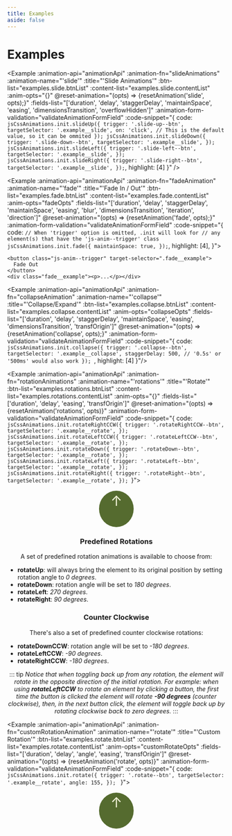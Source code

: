 ```yaml
---
title: Examples
aside: false
---
```


<script setup>
  import { onMounted, ref } from 'vue';
  import Example from '../.vitepress/components/Example.vue'
  import CodeSnippet from '../.vitepress/components/CodeSnippet.vue'
  import examples from './examples.json'

  import jsCssAnimations from '../../js-css-animations/js-css-animations.js';
  import '../../js-css-animations/js-animations.css';

  function toggleBtnTitle(btnList, idx) {
    const btnSelector = btnList[idx].class;
    const btn = document.querySelector(`.${btnSelector}`)
    const btnText = btnList[idx].text;

    btn.innerText = btn.innerText === btnText[0] ? btnText[1] ?? btnText[0] : btnText[0];
  }

  function toggleBtnHandler(animationName) {
    const btnList = examples[animationName].btnList;
    const btnCount = btnList.length;
    for (let i = 0; i < btnCount; i++) {
      toggleBtnTitle(btnList, i);
    }
  }

  function slideAnimations() {
    const complete = () => {
        toggleBtnHandler('slide');
      };

    jsCssAnimations.init.slideUp({
      trigger: `.${ examples.slide.btnList[0].class }`,
      complete,
    });

    jsCssAnimations.init.slideDown({
      trigger: `.${ examples.slide.btnList[1].class }`,
      complete,
    });

    jsCssAnimations.init.slideLeft({
      trigger: `.${ examples.slide.btnList[2].class }`,
      complete,
    });

    jsCssAnimations.init.slideRight({
      trigger: `.${ examples.slide.btnList[3].class }`,
      complete,
    });
  }

  const fadeOpts = {
      maintainSpace: true,
    }
  function fadeAnimation() {
    jsCssAnimations.init.fade({
      ...fadeOpts,
      complete: () => {
        toggleBtnHandler('fade');
      }
    })
  }

  const collapseOpts = {
      staggerDelay: '500ms',
  }
  function collapseAnimation() {
    jsCssAnimations.init.collapse({
      ...collapseOpts,
      trigger: `.${examples.collapse.btnList[0].class}`,
      complete: () => {
        toggleBtnHandler('collapse');
      }
    })
  }

  function rotationAnimations() {
    ['rotateRightCCW', 'rotateLeftCCW', 'rotateDown', 'rotateLeft', 'rotateRight'].forEach((animation, i) => {
      jsCssAnimations.init[animation]({
        trigger: `.${ examples.rotations.btnList[i].class }`,
        targetSelector: `.example__rotate`,
        complete: () => {
          toggleBtnHandler('rotations')
        }
      });
    })
  }

  const angleRef = ref(0);
  const customRotateOpts = {
    angle: 155
  }
  function customRotationAnimation(angle) {
    jsCssAnimations.init.rotate({
      trigger: '.rotate--btn',
      targetSelector: '.example__custom-rotate',
      ...customRotateOpts,
      complete: () => {
        toggleBtnHandler('rotate')
      }
    })
  }

  const validateAnimationFormField = {
    timePropertyValidation: val => val.match(/^(\d+|\d+\.\d+)(ms|s)?$/),
    blur: val => val.match(/^(\d+|\d+\.\d+)(px|rem|em)$/),
    easing: val => {
      const easingRegEx = /^(ease(-in|-out|-in-out)?|linear|cubic-bezier\((0|1|0.\d+), -?[\d\.]+, (0|1|0.\d+), -?[\d\.]+\)|step\((100|[0-9][0-9]|[0-9]),\s?(jump-start|jump-end|jump-none|jump-both|start|end)\)|step\(step-(start|end)\))$/;
      return val && val.match(easingRegEx)
    },
    duration: val => validateAnimationFormField.timePropertyValidation(val),
    delay: val => validateAnimationFormField.timePropertyValidation(val),
    staggerDelay: val => validateAnimationFormField.timePropertyValidation(val),
    angle: val => val.match(/^\-?(\d+|\d+\.\d+)(deg)?$/),
  }

  function resetAnimation(animName, {opts}) {
      const btnList = examples[animName].btnList;
      btnList.forEach(btn => {
        const triggerSelector = `.${btn.class}`;
        jsCssAnimations.end(triggerSelector);

        const defaultValue = {
          duration: '800ms',
          delay: '0ms',
          staggerDelay: '0ms',
          easing: 'cubic-bezier(0.455, 0.03, 0.515, 0.955)',
          blur: '0.5px',
          angle: '0deg'
        }

        const numberRegEx = opts.angle ? /^\-?(\d+|\d+\.\d+)$/ : /^(\d+|\d+\.\d+)$/;
        if (opts.maintainSpace) opts.dimensionsTransition = false;
        if (!validateAnimationFormField.blur(opts.blur)) opts.blur = defaultValue.blur;
        if (!validateAnimationFormField.easing(opts.easing))
          opts.easing = defaultValue.easing;
        ['duration', 'delay', 'staggerDelay'].forEach(prop => {
          if (opts[prop].match(numberRegEx)) opts[prop] = `${opts[prop]}ms`;
          else if (!validateAnimationFormField[prop](opts[prop])) {
            opts[prop] = defaultValue[prop];
          }
        });
        if (opts.angle) {
          if (!validateAnimationFormField.angle(opts.angle)) opts.angle = defaultValue.angle
          else if (opts.angle.match(numberRegEx)) opts.angle = Number(opts.angle); 
        }

        const animation = [ 'slide', 'rotations'].includes(animName)
          ? (triggerSelector.replace('--btn','')
            .replace(/-(\w)/,(l) => l.toUpperCase()).replace(/[-\.]/g,''))
          : animName;
        jsCssAnimations.init[animation]({
          trigger: triggerSelector,
          ...opts,
          complete: () => toggleBtnHandler(animName)
        });
        document.querySelector(triggerSelector).click();
      })
  }

  function animationApi() {
    return jsCssAnimations;
  }
</script>

# Examples

<Example
:animation-api="animationApi"
:animation-fn="slideAnimations"
:animation-name="'slide'"
:title="'Slide Animations'"
:btn-list="examples.slide.btnList"
:content-list="examples.slide.contentList"
:anim-opts="{}"
@reset-animation="(opts) => {resetAnimation('slide', opts);}"
:fields-list="['duration', 'delay', 'staggerDelay', 'maintainSpace', 'easing', 'dimensionsTransition', 'overflowHidden']"
:animation-form-validation="validateAnimationFormField"
:code-snippet="{
code: `jsCssAnimations.init.slideUp({
  trigger: '.slide-up--btn',
  targetSelector: '.example__slide',
  on: 'click', // This is the default value, so it can be ommited
});
jsCssAnimations.init.slideDown({
  trigger: '.slide-down--btn',
  targetSelector: '.example__slide',
});
jsCssAnimations.init.slideLeft({
  trigger: '.slide-left--btn',
  targetSelector: '.example__slide',
});
jsCssAnimations.init.slideRight({
  trigger: '.slide-right--btn',
  targetSelector: '.example__slide',
});`,
highlight: [4]
}"
/>

<Example
:animation-api="animationApi"
:animation-fn="fadeAnimation"
:animation-name="'fade'"
:title="'Fade In / Out'"
:btn-list="examples.fade.btnList"
:content-list="examples.fade.contentList"
:anim-opts="fadeOpts"
:fields-list="['duration', 'delay', 'staggerDelay', 'maintainSpace', 'easing', 'blur', 'dimensionsTransition', 'iteration', 'direction']"
@reset-animation="(opts) => {resetAnimation('fade', opts);}"
:animation-form-validation="validateAnimationFormField"
:code-snippet="{
code: `// When 'trigger' option is omitted, .init will look for
// any element(s) that have the 'js-anim--trigger' class
jsCssAnimations.init.fade({
  maintainSpace: true,
});`,
highlight: [4],
}">

```html{1}
<button class="js-anim--trigger" target-selector=".fade__example">
  Fade Out
</button>
<div class="fade__example"><p>...</p></div>
```

</Example>

<Example
:animation-api="animationApi"
:animation-fn="collapseAnimation"
:animation-name="'collapse'"
:title="'Collapse/Expand'"
:btn-list="examples.collapse.btnList"
:content-list="examples.collapse.contentList"
:anim-opts="collapseOpts"
:fields-list="['duration', 'delay', 'staggerDelay', 'maintainSpace', 'easing', 'dimensionsTransition', 'transfOrigin']"
@reset-animation="(opts) => {resetAnimation('collapse', opts);}"
:animation-form-validation="validateAnimationFormField"
:code-snippet="{
code: `jsCssAnimations.init.collapse({
  trigger: '.collapse--btn',
  targetSelector: '.example__collapse',
  staggerDelay: 500, // '0.5s' or '500ms' would also work
});
`,
highlight: [4]
}"/>

<Example
:animation-api="animationApi"
:animation-fn="rotationAnimations"
:animation-name="'rotations'"
:title="'Rotate'"
:btn-list="examples.rotations.btnList"
:content-list="examples.rotations.contentList"
:anim-opts="{}"
:fields-list="['duration', 'delay', 'easing', 'transfOrigin']"
@reset-animation="(opts) => {resetAnimation('rotations', opts)}"
:animation-form-validation="validateAnimationFormField"
:code-snippet="{
code: `jsCssAnimations.init.rotateRightCCW({
  trigger: '.rotateRightCCW--btn',
  targetSelector: '.example__rotate',
});
jsCssAnimations.init.rotateLeftCCW({
  trigger: '.rotateLeftCCW--btn',
  targetSelector: '.example__rotate',
});
jsCssAnimations.init.rotateDown({
  trigger: '.rotateDown--btn',
  targetSelector: '.example__rotate',
});
jsCssAnimations.init.rotateLeft({
  trigger: '.rotateLeft--btn',
  targetSelector: '.example__rotate',
});
jsCssAnimations.init.rotateRight({
  trigger: '.rotateRight--btn',
  targetSelector: '.example__rotate',
});
`}">

<div class="rotation-example--wrapper">

<div class="example__rotate rotation-area">
  <p class="rotation-area--text">↑</p>
</div>

### Predefined Rotations

A set of predefined rotation animations is available to choose from:

- **rotateUp**: will always bring the element to its original position by setting rotation angle to _0 degrees_.
- **rotateDown**: rotation angle will be set to _180 degrees_.
- **rotateLeft**: _270 degrees_.
- **rotateRight**: _90 degrees_.

### Counter Clockwise

There's also a set of predefined counter clockwise rotations:

- **rotateDownCCW**: rotation angle will be set to _-180 degrees_.
- **rotateLeftCCW**: _-90 degrees_.
- **rotateRightCCW**: _-180 degrees_.

::: tip
_Notice that when toggling back up from any rotation, the element will rotate in the opposite direction of the initial rotation. For example: when using **rotateLeftCCW** to rotate an element by clicking a button, the first time the button is clicked the element will rotate **-90 degrees** (counter clockwise), then, in the next button click, the element will toggle back up by rotating clockwise back to zero degrees._
:::

</div>
</Example>

<Example
:animation-api="animationApi"
:animation-fn="customRotationAnimation"
:animation-name="'rotate'"
:title="'Custom Rotation'"
:btn-list="examples.rotate.btnList"
:content-list="examples.rotate.contentList"
:anim-opts="customRotateOpts"
:fields-list="['duration', 'delay', 'angle', 'easing', 'transfOrigin']"
@reset-animation="(opts) => {resetAnimation('rotate', opts)}"
:animation-form-validation="validateAnimationFormField"
:code-snippet="{
code: `jsCssAnimations.init.rotate({
  trigger: '.rotate--btn',
  targetSelector: '.example__rotate',
  angle: 155,
});
`
}">

<div class="rotation-example--wrapper">
  <div class="example__custom-rotate rotation-area">
    <p class="rotation-area--text">↑</p>
  </div>
</div>

</Example>

<style scoped>
.rotation-example--wrapper {
  text-align: center;
}

.rotation-example--wrapper ul {
  text-align: left;
}

.rotation-area {
  width: 5rem;
  height: 5rem;
  background-color: darkolivegreen;
  margin: 1rem auto;
  padding-top: 0.25em;
  border-radius: 50%;
  position: relative;
  z-index: -1;
}

.rotation-area--text {
  margin: 0;
  font-size: 2rem;
  color: beige;
  text-align: center;
}

input {
  width: 3rem;
  appearance: listbox;
  -webkit-appearance: listbox;
  text-align: center;
  border: 1px solid var(--vp-c-gray-dark-1);
  border-radius: 4px;
  padding: 0.2em 0.6em;
  margin-top: 10px;
  background-color: var(--vp-c-bg);
  transition: background-color 0.5s;
  touch-action: manipulation;
}

input:focus,
input:hover {
  border: 1px solid var(--vp-c-green-lighter);
}
</style>
